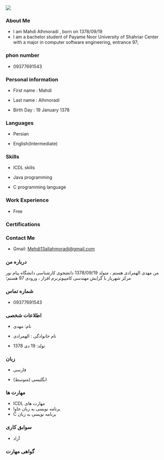 <img src="https://avatars1.githubusercontent.com/u/72647268?s=400&u=b6f82b12c575afb7fb9290230bb27dd2edf9080d&v=4"/>

###  About Me
+ I am Mahdi Alhmoradi , born on 1378/09/19
+ I am a bachelor student of Payame Noor University of Shahriar Center with a major in computer software engineering, entrance 97;

### phon number
+ 09377691543

### Personal information
+ First name : Mahdi

+ Last name : Alhmoradi

+ Birth Day : 19 January 1378

### Languages
+ Persian

+ English(Intermediate)

### Skills

+ ICDL skills

+ Java programming

+ C programming language
 
### Work Experience
+ Free

### Certifications

### Contact Me
- Gmail: Mehdi13allahmoradi@gmail.com


### درباره من
من مهدی الهمرادی هستم ، متولد 1378/09/19
دانشجوی کارشناسی دانشگاه پیام نور مرکز شهریار با گرایش مهندسی کامپیوترنرم افزار ، ورودی 97 هستم؛

### شماره تماس 
+ 09377691543

### اطلاعات شخصی
+ نام: مهدی

+ نام خانوادگی : الهمرادی

+ تولد: 19 دی 1378

### زبان
+ فارسی

+ (انگلیسی  (متوسط

### مهارت ها
+ ICDL مهارت های 
+ برنامه نویسی به زبان جاوا
+ C برنامه نویسی به زبان  

### سوابق کاری
+ آزاد

### گواهی مهارت
